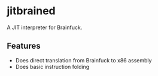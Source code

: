 # jitbrained
A JIT interpreter for Brainfuck. 

## Features
* Does direct translation from Brainfuck to x86 assembly
* Does basic instruction folding
